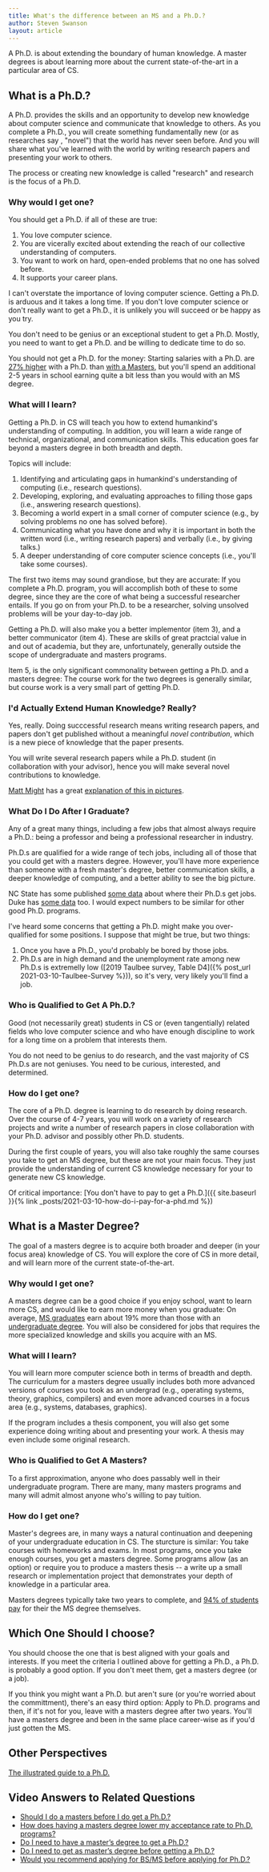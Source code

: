 ```yaml
---
title: What's the difference between an MS and a Ph.D.?
author: Steven Swanson
layout: article
---
```


A Ph.D. is about extending the boundary of human knowledge.  A master degrees is
about learning more about the current state-of-the-art in a particular area of CS.

## What is a Ph.D.?

A Ph.D. provides the skills and an opportunity to develop new knowledge about
computer science and communicate that knowledge to others.  As you complete a
Ph.D., you will create something fundamentally new (or as researches say
, "novel") that the world has never seen before.  And you will share what you've learned with the
world by writing research papers and presenting
your work to others.

The process or creating new knowledge is called "research" and research is the
focus of a Ph.D.

### Why would I get one?

You should get a Ph.D. if all of these are true:

1.  You love computer science.
2.  You are vicerally excited about extending the reach of our collective understanding of computers.
3.  You want to work on hard, open-ended problems that no one has solved before.
4.  It supports your career plans.

I can't overstate the importance of loving computer science.  Getting a
Ph.D. is arduous and it takes a long time.  If you don't love computer science or don't
really want to get a Ph.D., it is unlikely you will succeed or be happy as you
try.

You don't need to be genius or an exceptional student to get a Ph.D.  Mostly, you need to want to get a Ph.D. and be willing to dedicate time to do so.

You should not get a Ph.D. for the money: Starting salaries with a Ph.D. are
[27% higher](https://bit.ly/2PSKHga) with a Ph.D. than [with a
Masters](https://bit.ly/3ujG1yM), but you'll spend an additional 2-5 years in
school earning quite a bit less than you would with an MS degree.

### What will I learn?

Getting a Ph.D. in CS will teach you how to extend humankind's understanding of
computing.  In addition, you will learn a wide range of technical,
organizational, and communication skills.  This education goes far beyond a
masters degree in both breadth and depth.

Topics will include:

1.  Identifying and articulating gaps in humankind's understanding of computing (i.e., research questions).
2.  Developing, exploring, and evaluating approaches to filling those gaps (i.e., answering research questions).
3.  Becoming a world expert in a small corner of computer science (e.g., by solving problems no one has solved before).
4.  Communicating what you have done and why it is important in both the written word (i.e., writing research papers) and verbally (i.e., by giving talks.)
5.  A deeper understanding of core computer science concepts (i.e., you'll take some courses).

The first two items may sound grandiose, but they are accurate: If you complete a
Ph.D. program, you will accomplish both of these to some degree, since they are
the core of what being a successful researcher entails.  If you go on from your
Ph.D. to be a researcher, solving unsolved problems will be your day-to-day job.

Getting a Ph.D. will also make you a better implementor (item 3), and a better
communicator (item 4). These are skills of great practcial value in and out of
academia, but they are, unfortunately, generally outside the scope of
undergraduate and masters programs.

Item 5, is the only significant commonality between getting a Ph.D. and a masters degree:  The course work for the two degrees is generally similar, but course work is a very small part of getting Ph.D.

### I'd Actually Extend Human Knowledge?  Really?

Yes, really.  Doing succcessful research means writing research papers, and
papers don't get published without a meaningful _novel contribution_, which is a
new piece of knowledge that the paper presents.  

You will write several research papers while a Ph.D. student (in
collaboration with your advisor), hence you will make several novel
contributions to knowledge.

[Matt Might](http://matt.might.net) has a great [explanation of this in
pictures](http://matt.might.net/articles/phd-school-in-pictures/).


### What Do I Do After I Graduate?

Any of a great many things, including a few jobs that almost always require a
Ph.D.: being a professor and being a professional researcher in industry.

Ph.D.s are qualified for a wide range of tech jobs, including all of
those that you could get with a masters degree.  However, you'll have more
experience than someone with a fresh master's degree, better communication
skills, a deeper knowledge of computing, and a better ability to see the big
picture.

NC State has some published [some
data](https://www.csc.ncsu.edu/academics/graduate/employment.php) about where
their Ph.D.s get jobs.  Duke has [some
data](https://public.tableau.com/shared/4W3RNW4K7?:display_count=y&:origin=viz_share_link&:embed=y&:showVizHome=no)
too.  I would expect numbers to be similar for other good Ph.D. programs.

I've heard some concerns that getting a Ph.D. might make you over-qualified for
some positions.  I suppose that might be true, but two things:

1.  Once you have a Ph.D., you'd probably be bored by those jobs.
2.  Ph.D.s are in high demand and the unemployment rate among new Ph.D.s is
    extremelly low ([2019 Taulbee survey, Table D4]({% post_url
    2021-03-10-Taulbee-Survey %})), so it's very, very likely you'll find a job.
	
### Who is Qualified to Get A Ph.D.?

Good (not necessarily great) students in CS or (even tangentially) related
fields who love computer science and who have enough discipline to work for a
long time on a problem that interests them.

You do not need to be genius to do research, and the vast majority of CS Ph.D.s
are not geniuses.  You need to be curious, interested, and determined.

### How do I get one?

The core of a Ph.D. degree is learning to do research by doing research.  Over
the course of 4-7 years, you will work on a variety of research projects and write
a number of research papers in close collaboration with your Ph.D. advisor and possibly other Ph.D. students.

During the first couple of years, you will also take roughly the same courses
you take to get an MS degree, but these are not your main focus.  They just
provide the understanding of current CS knowledge necessary for your to
generate new CS knowledge.

Of critical importance: [You don't have to pay to get a Ph.D.]({{ site.baseurl
}}{% link _posts/2021-03-10-how-do-i-pay-for-a-phd.md %})

## What is a Master Degree?

The goal of a masters degree is to acquire both broader and deeper (in your
focus area) knowledge of CS.  You will explore the core of CS in more detail,
and will learn more of the current state-of-the-art.

### Why would I get one?

A masters degree can be a good choice if you enjoy school, want to learn more
CS, and would like to earn more money when you graduate: On average, [MS
graduates](https://bit.ly/3ujG1yM)
earn about 19% more than those with an [undergraduate
degree](https://bit.ly/3cJRqC0).
You will also be considered for jobs that requires the more specialized
knowledge and skills you acquire with an MS.

### What will I learn?

You will learn more computer science both in terms of breadth and depth.  The
curriculum for a masters degree usually includes both more advanced versions of
courses you took as an undergrad (e.g., operating systems, theory, graphics,
compilers) and even more advanced courses in a focus area (e.g., systems,
databases, graphics).

If the program includes a thesis component, you will also get some experience
doing writing about and presenting your work.  A thesis may even include some
original research.

### Who is Qualified to Get A Masters?

To a first approximation, anyone who does passably well in their undergraduate
program.  There are many, many masters programs and many will admit almost
anyone who's willing to pay tuition.

### How do I get one?

Master's degrees are, in many ways a natural continuation and deepening of your
undergraduate education in CS.  The sturcture is similar: You take courses with
homeworks and exams.  In most programs, once you take enough courses, you get a
masters degree.  Some programs allow (as an option) or require you to produce a
masters thesis -- a write up a small research or implementation project that
demonstrates your depth of knowledge in a particular area.

Masters degrees typically take two years to complete, and [94% of students
pay](https://mycsphd.github.io/2021/03/10/Taulbee-Survey.html) for their the MS
degree themselves.

## Which One Should I choose?

You should choose the one that is best aligned with your goals and interests.  If you meet the criteria I outlined above for getting a Ph.D., a Ph.D. is probably a good option.  If you don't meet them, get a masters degree (or a job).

If you think you might want a Ph.D. but aren't sure (or you're  worried about the committment), there's an easy third option:   Apply to Ph.D. programs and then, if it's not for you, leave with a masters degree after two years.  You'll have a masters degree and been in the same place career-wise as if you'd just gotten the MS.

## Other Perspectives

[The illustrated guide to a Ph.D.](http://matt.might.net/articles/phd-school-in-pictures/)

## Video Answers to Related Questions

* [Should I do a masters before I do get a Ph.D.?](https://www.youtube.com/watch?v=J-PXZE56_QM&t=1440s)
* [How does having a masters degree lower my acceptance rate to Ph.D. programs?](https://www.youtube.com/watch?v=J-PXZE56_QM&t=2999s)
* [Do I need to have a master’s degree to get a Ph.D.? ](https://www.youtube.com/watch?v=BWJKhhgPcf4&t=325s)
* [Do I need to get as master’s degree before getting a Ph.D.? ](https://www.youtube.com/watch?v=thZdtIQ3i_g&t=797s)
* [Would you recommend applying for BS/MS before applying for Ph.D.?](https://www.youtube.com/watch?v=J-PXZE56_QM&t=2010s)
